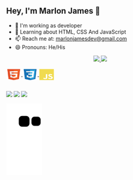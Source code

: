 ## Hey, I'm Marlon James 👋

- 🔭 I'm working as developer
- 🌱 Learning about HTML, CSS And JavaScript
- 📫 Reach me at: marlonjamesdev@gmail.com
- 😄 Pronouns: He/His

<div align="center">
  <a href="https://github.com/MarlonJames99">
  <img height="130em" src="https://github-readme-stats.vercel.app/api?username=MarlonJames99&show_icons=true&theme=dark&include_all_commits=true&count_private=true"/>
  <img height="130em" src="https://github-readme-stats.vercel.app/api/top-langs/?username=MarlonJames99&layout=compact&langs_count=7&theme=dark"/>
</div>
<div style="display: inline_block"><br>
  <img align="center" alt="James-HTML" height="30" width="40" src="https://raw.githubusercontent.com/devicons/devicon/master/icons/html5/html5-original.svg">
  <img align="center" alt="James-CSS" height="30" width="40" src="https://raw.githubusercontent.com/devicons/devicon/master/icons/css3/css3-original.svg">
  <img align="center" alt="James-Js" height="30" width="40" src="https://raw.githubusercontent.com/devicons/devicon/master/icons/javascript/javascript-plain.svg">
</div>

##
  
<div> 
  <a href = "mailto:marlonjamesdev@gmail.com"><img src="https://img.shields.io/badge/-Gmail-%23333?style=for-the-badge&logo=gmail&logoColor=white" target="_blank"></a>
  <a href="https://instagram.com/marlonjamesrc" target="_blank"><img src="https://img.shields.io/badge/-Instagram-%23E4405F?style=for-the-badge&logo=instagram&logoColor=white" target="_blank"></a>
  <a href="https://www.linkedin.com/in/marlon-james-rc" target="_blank"><img src="https://img.shields.io/badge/-LinkedIn-%230077B5?style=for-the-badge&logo=linkedin&logoColor=white" target="_blank"></a> 
</div>

  ![Snake animation](https://github.com/MarlonJames99/MarlonJames99/blob/output/github-contribution-grid-snake.svg)
